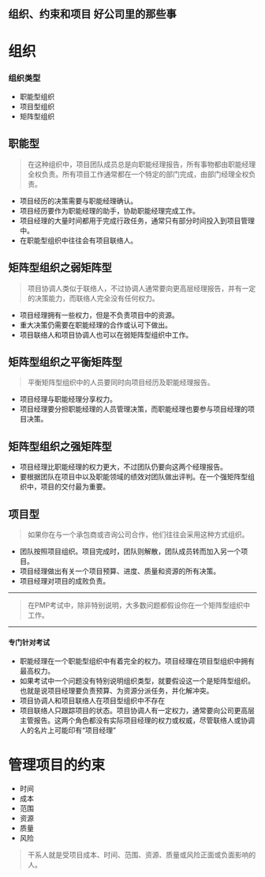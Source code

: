 ## 组织、约束和项目 好公司里的那些事  
# 组织  
### 组织类型  
* 职能型组织  
* 项目型组织  
* 矩阵型组织  

## 职能型  
> 在这种组织中，项目团队成员总是向职能经理报告，所有事物都由职能经理全权负责。所有项目工作通常都在一个特定的部门完成，由部门经理全权负责。
* 项目经历的决策需要与职能经理确认。  
* 项目经历要作为职能经理的助手，协助职能经理完成工作。  
* 项目经理的大量时间都用于完成行政任务，通常只有部分时间投入到项目管理中。  
* 在职能型组织中往往会有项目联络人。  
## 矩阵型组织之弱矩阵型  
> 项目协调人类似于联络人，不过协调人通常要向更高层经理报告，并有一定的决策能力，而联络人完全没有任何权力。  
* 项目经理拥有一些权力，但是不负责项目中的资源。
* 重大决策仍需要在职能经理的合作或认可下做出。
* 项目联络人和项目协调人也可以在弱矩阵型组织中工作。  
## 矩阵型组织之平衡矩阵型  
> 平衡矩阵型组织中的人员要同时向项目经历及职能经理报告。  
* 项目经理与职能经理分享权力。  
* 项目经理要分担职能经理的人员管理决策，而职能经理也要参与项目经理的项目决策。  
## 矩阵型组织之强矩阵型  
* 项目经理比职能经理的权力更大，不过团队仍要向这两个经理报告。  
* 要根据团队在项目中以及职能领域的绩效对团队做出评判。在一个强矩阵型组织中，项目的交付最为重要。  
## 项目型  
> 如果你在与一个承包商或咨询公司合作，他们往往会采用这种方式组织。  
* 团队按照项目组织。项目完成时，团队则解散，团队成员转而加入另一个项目。  
* 项目经理做出有关一个项目预算、进度、质量和资源的所有决策。  
* 项目经理对项目的成败负责。  
***  
> 在PMP考试中，除非特别说明，大多数问题都假设你在一个矩阵型组织中工作。
***  

#### 专门针对考试  
* 职能经理在一个职能型组织中有着完全的权力。项目经理在项目型组织中拥有最高权力。  
* 如果考试中一个问题没有特别说明组织类型，就要假设这一个是矩阵型组织。也就是说项目经理要负责预算、为资源分派任务，并化解冲突。  
* 项目协调人和项目联络人在项目型组织中不存在  
* 项目联络人只跟踪项目的状态。项目协调人有一定权力，通常要向公司更高层主管报告。这两个角色都没有实际项目经理的权力或权威，尽管联络人或协调人的名片上可能印有“项目经理”  

# 管理项目的约束  
* 时间  
* 成本  
* 范围  
* 资源  
* 质量  
* 风险  
> 干系人就是受项目成本、时间、范围、资源、质量或风险正面或负面影响的人。